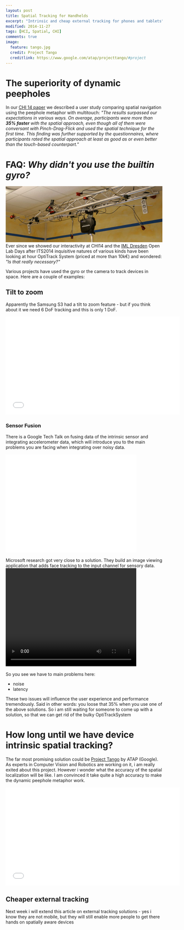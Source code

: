 ```yaml
---
layout: post
title: Spatial Tracking for Handhelds
excerpt: "Intrinsic and cheap external tracking for phones and tablets"
modified: 2014-11-27
tags: [HCI, Spatial, CHI]
comments: true
image:
  feature: tango.jpg
  credit: Project Tango
  creditlink: https://www.google.com/atap/projecttango/#project
---
```


# The superiority of dynamic peepholes
<!---
![spatial display](../images/movePhone.gif)
-->
In our [CHI 14 paper](../pub) we described a user study comparing spatial navigation using the peephole metaphor with multitouch: _"The results surpassed our expectations in various ways. On average, participants were more than **35% faster** with the spatial approach, even though all of them were conversant with Pinch-Drag-Flick and used the spatial technique for the first time. This finding was further supported by the questionnaires, where participants rated the spatial approach at least as good as or even better than the touch-based counterpart."_

# FAQ: _Why didn't you use the builtin gyro?_
![Opti Track](../images/optitrack.jpg)
Ever since we showed our interactivity at CHI14 and the [IML Dresden](http://mt.inf.tu-dresden.de/en) Open Lab Days after ITS2014 inquisitive natures of various kinds have been looking at hour OptiTrack System (priced at more than 10k€) and wondered: _"Is that really necessary?"_

Various projects have used the gyro or the camera to track devices in space. Here are a couple of examples:

## Tilt to zoom
Apparently the Samsung S3 had a tilt to zoom feature - but if you think about it we need 6 DoF tracking and this is only 1 DoF.

<iframe width="560" height="315" src="//www.youtube.com/embed/Fb1JwWkk1hI?rel=0" frameborder="0" allowfullscreen></iframe>

### Sensor Fusion
There is a Google Tech Talk on fusing data of the intrinsic sensor and integrating accelerometer data, which will introduce you to the main problems you are facing when integrating over noisy data.

<iframe width="420" height="315" src="//www.youtube.com/embed/C7JQ7Rpwn2k?rel=0&t=23m8s" frameborder="0" allowfullscreen></iframe>


Microsoft research got very close to a solution. They build an image viewing application that adds face tracking to the input channel for sensory data. 
<video width="420" height="315" controls="controls">
<source src="http://research.microsoft.com/en-us/um/redmond/projects/lookingatyou/Video/LookingAtYou.mp4" type="video/mp4">
</video>

So you see we have to main problems here:
* noise
* latency

These two issues will influence the user experience and performance tremendously. Said in other words: you loose that 35% when you use one of the above solutions. So i am still waiting for someone to come up with a solution, so that we can get rid of the bulky OptiTrackSystem

# How long until we have device intrinsic spatial tracking?
The far most promising solution could be [Project Tango](https://www.google.com/atap/projecttango/#project) by ATAP (Google). As experts in Computer Vision and Robotics are working on it, i am really exited about this project. However i wonder what the accuracy of the spatial localization will be like. I am convinced it take quite a high accuracy to make the dynamic peephole metaphor work.

<iframe width="560" height="315" src="//www.youtube.com/embed/44vppay5UDc?rel=0" frameborder="0" allowfullscreen></iframe>

## Cheaper external tracking
Next week i will extend this article on external tracking solutions - yes i know they are not mobile, but they will still enable more people to get there hands on spatially aware devices

